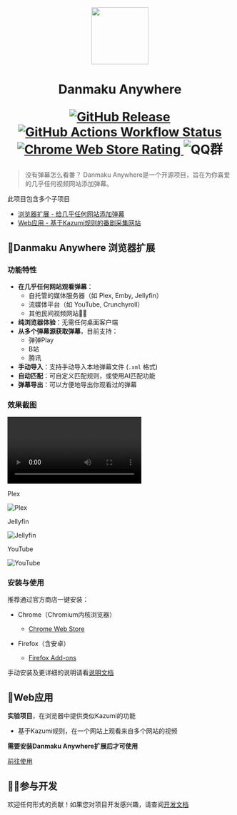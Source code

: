 <div align="center">
  <img width="128" height="128" src="./assets/logo.png">
  <h1>
    Danmaku Anywhere
    <p align="center">
      <a href="https://github.com/Mr-Quin/danmaku-anywhere/releases">
        <img alt="GitHub Release" src="https://img.shields.io/github/v/release/Mr-Quin/danmaku-anywhere?style=flat-square&logo=github">
      </a>
      <a href="https://github.com/Mr-Quin/danmaku-anywhere/actions">
        <img alt="GitHub Actions Workflow Status" src="https://img.shields.io/github/actions/workflow/status/Mr-Quin/danmaku-anywhere/release.yml?style=flat-square&logo=github">
      </a>
      <a href="https://chromewebstore.google.com/detail/danmaku-anywhere/jnflbkkmffognjjhibkjnomjedogmdpo?hl=zh">
        <img alt="Chrome Web Store Rating" src="https://img.shields.io/chrome-web-store/rating/jnflbkkmffognjjhibkjnomjedogmdpo?style=flat-square&logo=googlechrome&logoColor=yellow">
      </a>
      <img alt="QQ群" src="https://img.shields.io/badge/QQ%E7%BE%A4-531237584-blue?logo=qq&style=flat-square">
    </p>
  </h1>
</div>


> 没有弹幕怎么看番？
> Danmaku Anywhere是一个开源项目，旨在为你喜爱的几乎任何视频网站添加弹幕。

此项目包含多个子项目

- [浏览器扩展 - 给几乎任何网站添加弹幕](#danmaku-anywhere-浏览器扩展)
- [Web应用 - 基于Kazumi规则的番剧采集网站](#web应用)

## 🚀Danmaku Anywhere 浏览器扩展

### 功能特性

- **在几乎任何网站观看弹幕**：
    - 自托管的媒体服务器（如 Plex, Emby, Jellyfin）
    - 流媒体平台（如 YouTube, Crunchyroll）
    - 其他民间视频网站🏴‍☠️
- **纯浏览器体验**：无需任何桌面客户端
- **从多个弹幕源获取弹幕**，目前支持：
    - 弹弹Play
    - B站
    - 腾讯
- **手动导入**：支持手动导入本地弹幕文件 (`.xml` 格式)
- **自动匹配**：可自定义匹配规则，或使用AI匹配功能
- **弹幕导出**：可以方便地导出你观看过的弹幕

### 效果截图

<video src="https://github.com/user-attachments/assets/81703fe1-d04f-42cb-b9ed-35213c75f2e0"></video>

Plex

![Plex](./assets/screenshot_plex.png)

Jellyfin

![Jellyfin](./assets/screenshot_jellyfin.png)

YouTube

![YouTube](./assets/screenshot_youtube.png)

### 安装与使用

推荐通过官方商店一键安装：

- Chrome（Chromium内核浏览器）
    - [Chrome Web Store](https://chromewebstore.google.com/detail/danmaku-anywhere/jnflbkkmffognjjhibkjnomjedogmdpo?hl=zh)

- Firefox（含安卓）
    - [Firefox Add-ons](https://addons.mozilla.org/zh-CN/firefox/addon/danmaku-anywhere/)

手动安装及更详细的说明请看[说明文档](https://docs.danmaku.weeblify.app/getting-started/)

## 🧩Web应用

**实验项目**，在浏览器中提供类似Kazumi的功能

- 基于Kazumi规则，在一个网站上观看来自多个网站的视频

**需要安装Danmaku Anywhere扩展后才可使用**

[前往使用](https://danmaku.weeblify.app/)

## 🧑‍💻参与开发

欢迎任何形式的贡献！如果您对项目开发感兴趣，请查阅[开发文档](https://docs.danmaku.weeblify.app/development/structure/)
